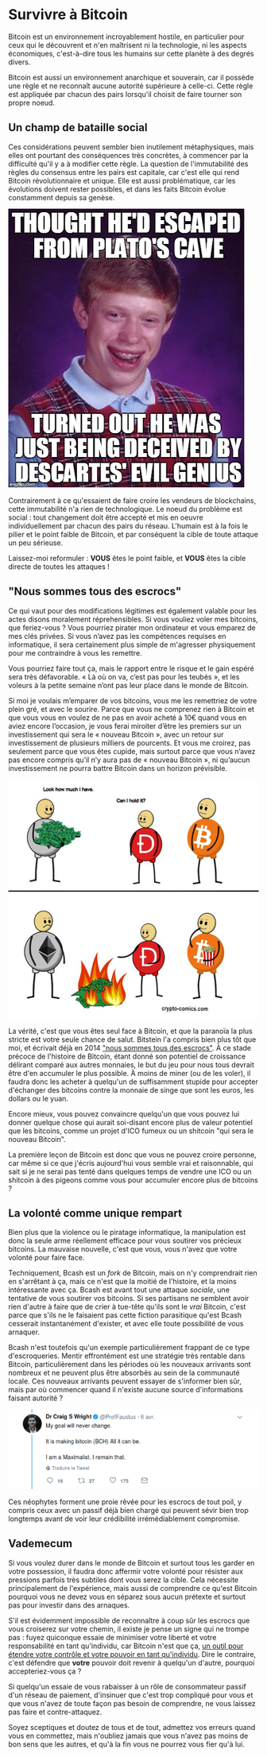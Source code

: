 # Survivre à Bitcoin

Bitcoin est un environnement incroyablement hostile, en particulier pour ceux qui le découvrent et n'en maîtrisent ni la technologie, ni les aspects économiques, c'est-à-dire tous les humains sur cette planète à des degrés divers.

Bitcoin est aussi un environnement anarchique et souverain, car il possède une règle et ne reconnaît aucune autorité supérieure à celle-ci. Cette règle est appliquée par chacun des pairs lorsqu'il choisit de faire tourner son propre noeud. 

## Un champ de bataille social

Ces considérations peuvent sembler bien inutilement métaphysiques, mais elles ont pourtant des conséquences très concrètes, à commencer par la difficulté qu'il y a à modifier cette règle. La question de l'immutabilité des règles du consensus entre les pairs est capitale, car c'est elle qui rend Bitcoin révolutionnaire et unique. Elle est aussi problématique, car les évolutions doivent rester possibles, et dans les faits Bitcoin évolue constamment depuis sa genèse.

![Philosophy_shit](../Images/Badluckbrian_philo.jpg)

Contrairement à ce qu'essaient de faire croire les vendeurs de blockchains, cette immutabilité n'a rien de technologique. Le noeud du problème est social : tout changement doit être accepté et mis en oeuvre individuellement par chacun des pairs du réseau. L'humain est à la fois le pilier et le point faible de Bitcoin, et par conséquent la cible de toute attaque un peu sérieuse. 

Laissez-moi reformuler : **VOUS** êtes le point faible, et **VOUS** êtes la cible directe de toutes les attaques ! 

## "Nous sommes tous des escrocs"

Ce qui vaut pour des modifications légitimes est également valable pour les actes disons moralement réprehensibles. Si vous vouliez voler mes bitcoins, que feriez-vous ? Vous pourriez pirater mon ordinateur et vous emparez de mes clés privées. Si vous n’avez pas les compétences requises en informatique, il sera certainement plus simple de m'agresser physiquement pour me contraindre à vous les remettre. 

Vous pourriez faire tout ça, mais le rapport entre le risque et le gain espéré sera très défavorable. « Là où on va, c’est pas pour les teubés », et les voleurs à la petite semaine n’ont pas leur place dans le monde de Bitcoin. 

Si moi je voulais m’emparer de vos bitcoins, vous me les remettriez de votre plein gré, et avec le sourire. Parce que vous ne comprenez rien à Bitcoin et que vous vous en voulez de ne pas en avoir acheté à 10€ quand vous en aviez encore l’occasion, je vous ferai miroiter d’être les premiers sur un investissement qui sera le « nouveau Bitcoin », avec un retour sur investissement de plusieurs milliers de pourcents. Et vous me croirez, pas seulement parce que vous êtes cupide, mais surtout parce que vous n’avez pas encore compris qu’il n’y aura pas de « nouveau Bitcoin », ni qu’aucun investissement ne pourra battre Bitcoin dans un horizon prévisible.

![DAO lol](../Images/DAO-1.png)

La vérité, c'est que vous êtes seul face à Bitcoin, et que la paranoïa la plus stricte est votre seule chance de salut. Bitstein l'a compris bien plus tôt que moi, et écrivait déjà en 2014 ["nous sommes tous des escrocs"](https://nakamotoinstitute.org/mempool/everyones-a-scammer/). À ce stade précoce de l'histoire de Bitcoin, étant donné son potentiel de croissance délirant comparé aux autres monnaies, le but du jeu pour nous tous devrait être d'en accumuler le plus possible. À moins de miner (ou de les voler), il faudra donc les acheter à quelqu'un de suffisamment stupide pour accepter d'échanger des bitcoins contre la monnaie de singe que sont les euros, les dollars ou le yuan. 

Encore mieux, vous pouvez convaincre quelqu'un que vous pouvez lui donner quelque chose qui aurait soi-disant encore plus de valeur potentiel que les bitcoins, comme un projet d'ICO fumeux ou un shitcoin "qui sera le nouveau Bitcoin".

La première leçon de Bitcoin est donc que vous ne pouvez croire personne, car même si ce que j'écris aujourd'hui vous semble vrai et raisonnable, qui sait si je ne serai pas tenté dans quelques temps de vendre une ICO ou un shitcoin à des pigeons comme vous pour accumuler encore plus de bitcoins ?

## La volonté comme unique rempart

Bien plus que la violence ou le piratage informatique, la manipulation est donc la seule arme réellement efficace pour vous soutirer vos précieux bitcoins. La mauvaise nouvelle, c'est que vous, vous n'avez que votre volonté pour faire face. 

Techniquement, Bcash est un _fork_ de Bitcoin, mais on n'y comprendrait rien en s'arrêtant à ça, mais ce n'est que la moitié de l'histoire, et la moins intéressante avec ça. Bcash est avant tout une attaque _sociale_, une tentative de vous soutirer vos bitcoins. Si ses partisans ne semblent avoir rien d'autre à faire que de crier à tue-tête qu'ils sont le _vrai_ Bitcoin, c'est parce que s'ils ne le faisaient pas cette fiction parasitique qu'est Bcash cesserait instantanément d'exister, et avec elle toute possibilité de vous arnaquer. 

Bcash n'est toutefois qu'un exemple particulièrement frappant de ce type d'escroqueries. Mentir effrontément est une stratégie très rentable dans Bitcoin, particulièrement dans les périodes où les nouveaux arrivants sont nombreux et ne peuvent plus être absorbés au sein de la communauté locale. Ces nouveaux arrivants peuvent essayer de s'informer bien sûr, mais par où commencer quand il n'existe aucune source d'informations faisant autorité ? 

![Faketoshi](../Images/Faketoshi_tweet5.png)

Ces néophytes forment une proie rêvée pour les escrocs de tout poil, y compris ceux avec un passif déjà bien chargé qui peuvent sévir bien trop longtemps avant de voir leur crédibilité irrémédiablement compromise. 

## Vademecum

Si vous voulez durer dans le monde de Bitcoin et surtout tous les garder en votre possession, il faudra donc affermir votre volonté pour résister aux pressions parfois très subtiles dont vous serez la cible. Cela nécessite principalement de l'expérience, mais aussi de comprendre ce qu'est Bitcoin pourquoi vous ne devez vous en séparez sous aucun prétexte et surtout pas pour investir dans des arnaques.

S'il est évidemment impossible de reconnaître à coup sûr les escrocs que vous croiserez sur votre chemin, il existe je pense un signe qui ne trompe pas : fuyez quiconque essaie de minimiser votre liberté et votre responsabilité en tant qu'individu, car Bitcoin n'est que ça, [un outil pour étendre votre contrôle et votre pouvoir en tant qu'individu](https://twitter.com/Bob_le_chinois/status/1014470369678372864). Dire le contraire, c'est défendre que **votre** pouvoir doit revenir à quelqu'un d'autre, pourquoi accepteriez-vous ça ?

Si quelqu'un essaie de vous rabaisser à un rôle de consommateur passif d'un réseau de paiement, d'insinuer que c'est trop compliqué pour vous et que vous n'avez de toute façon pas besoin de comprendre, ne vous laissez pas faire et contre-attaquez. 

Soyez sceptiques et doutez de tous et de tout, admettez vos erreurs quand vous en commettez, mais n'oubliez jamais que vous n'avez pas moins de bon sens que les autres, et qu'à la fin vous ne pourrez vous fier qu'à lui.
